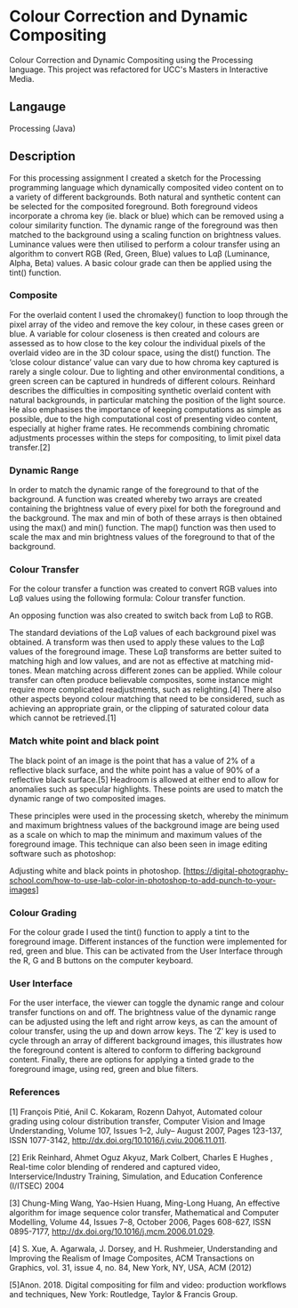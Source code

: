 # Colour Correction and Dynamic Compositing

Colour Correction and Dynamic Compositing using the Processing language. This project was refactored for UCC's Masters in Interactive Media.

## Langauge

Processing (Java)


## Description

For this processing assignment I created a sketch for the Processing programming language which dynamically composited video content on to a variety of different backgrounds. Both natural and synthetic content can be selected for the composited foreground. Both foreground videos incorporate a chroma key (ie. black or blue) which can be removed using a colour similarity function. The dynamic range of the foreground was then matched to the background using a scaling function on brightness values. Luminance values were then utilised to perform a colour transfer using an algorithm to convert RGB (Red, Green, Blue) values to Lɑβ (Luminance, Alpha, Beta) values. A basic colour grade can then be applied using the tint() function.

### Composite

For the overlaid content I used the chromakey() function to loop through the pixel array of the video and remove the key colour, in these cases green or blue. A variable for colour closeness is then created and colours are assessed as to how close to the key colour the individual pixels of the overlaid video are in the 3D colour space, using the dist() function. The ‘close colour distance’ value can vary due to how chroma key captured is rarely a single colour. Due to lighting and other environmental conditions, a green screen can be captured in hundreds of different colours. Reinhard describes the difficulties in compositing synthetic overlaid content with natural backgrounds, in particular matching the position of the light source. He also emphasises the importance of keeping computations as simple as possible, due to the high computational cost of presenting video content, especially at higher frame rates. He recommends combining chromatic adjustments processes within the steps for compositing, to limit pixel data transfer.[2]

### Dynamic Range
 
In order to match the dynamic range of the foreground to that of the background. A function was created whereby two arrays are created containing the brightness value of every pixel for both the foreground and the background. The max and min of both of these arrays is then obtained using the max() and min() function. The map() function was then used to scale the max and min brightness values of the foreground to that of the background.

### Colour Transfer

For the colour transfer a function was created to convert RGB values into Lɑβ values using the following formula:
Colour transfer function.

An opposing function was also created to switch back from Lɑβ to RGB.

The standard deviations of the Lɑβ values of each background pixel was obtained. A transform was then used to apply these values to the Lɑβ values of the foreground image. These Lɑβ transforms are better suited to matching high and low values, and are not as effective at matching mid-tones. Mean matching across different zones can be applied. While colour transfer can often produce believable composites, some instance might require more complicated readjustments, such as relighting.[4] There also other aspects beyond colour matching that need to be considered, such as achieving an appropriate grain, or the clipping of saturated colour data which cannot be retrieved.[1]


### Match white point and black point

The black point of an image is the point that has a value of 2% of a reflective black surface, and the white point has a value of 90% of a reflective black surface.[5] Headroom is allowed at either end to allow for anomalies such as specular highlights. These points are used to match the dynamic range of two composited images.

These principles were used in the processing sketch, whereby the minimum and maximum brightness values of the background image are being used as a scale on which to map the minimum and maximum values of the foreground image. This technique can also been seen in image editing software such as photoshop:

Adjusting white and black points in photoshop. [https://digital-photography-school.com/how-to-use-lab-color-in-photoshop-to-add-punch-to-your-images]

### Colour Grading

For the colour grade I used the tint() function to apply a tint to the foreground image. Different instances of the function were implemented for red, green and blue. This can be activated from the User Interface through the R, G and B buttons on the computer keyboard.

### User Interface

For the user interface, the viewer can toggle the dynamic range and colour transfer functions on and off. The brightness value of the dynamic range can be adjusted using the left and right arrow keys, as can the amount of colour transfer, using the up and down arrow keys. The ‘Z’ key is used to cycle through an array of different background images, this illustrates how the foreground content is altered to conform to differing background content. Finally, there are options for applying a tinted grade to the foreground image, using red, green and blue filters.
 
### References

[1] François Pitié, Anil C. Kokaram, Rozenn Dahyot, Automated colour grading using colour distribution transfer, Computer Vision and Image Understanding, Volume 107, Issues 1–2, July– August 2007, Pages 123-137, ISSN 1077-3142, http://dx.doi.org/10.1016/j.cviu.2006.11.011.

[2] Erik Reinhard, Ahmet Oguz Akyuz, Mark Colbert, Charles E Hughes , Real-time color blending of rendered and captured video, Interservice/Industry Training, Simulation, and Education Conference (I/ITSEC) 2004

[3] Chung-Ming Wang, Yao-Hsien Huang, Ming-Long Huang, An effective algorithm for image sequence color transfer, Mathematical and Computer Modelling, Volume 44, Issues 7–8, October 2006, Pages 608-627, ISSN 0895-7177, http://dx.doi.org/10.1016/j.mcm.2006.01.029.

[4] S. Xue, A. Agarwala, J. Dorsey, and H. Rushmeier, Understanding and Improving the Realism of Image Composites, ACM Transactions on Graphics, vol. 31, issue 4, no. 84, New York, NY, USA, ACM (2012)

[5]Anon. 2018. Digital compositing for film and video: production workflows and techniques, New York: Routledge, Taylor & Francis Group.
